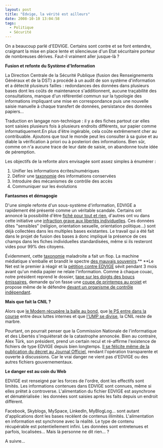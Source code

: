 ```yaml
---
layout: post
title: "Edvige, la vérité est ailleurs"
date: 2008-10-10 13:04:58
tags:
  - Politique
  - Sécurité
---
```


On a beaucoup parlé d'EDVIGE. Certains sont contre et se font entendre, craignant la mise en place lente et silencieuse d'un Etat sécuritaire porteur de nombreuses dérives. Faut-il vraiment aller jusque-là&nbsp;?

**Fusion et refonte du Système d'Information**

La Direction Centrale de la Sécurité Publique (fusion des Renseignements Généraux et de la DST) a procédé à un audit de son système d'information et a détecté plusieurs failles&nbsp;: redondances des données dans plusieurs bases dont les coûts de maintenance s'additionnent, aucune traçabilité des consultations, manque d'un référentiel commun sur la typologie des informations impliquant une mise en correspondance puis une nouvelle saisie manuelle à chaque transfert de données, persistance des données papiers…

Traduction en langage non-technique&nbsp;: il y a des fiches partout car elles sont saisies plusieurs fois à plusieurs endroits différents, sur papier comme informatiquement.En plus d'être ingérable, cela coûte extrêmement cher au contribuable. Ajoutons que tout le monde peut les consulter à sa guise et au diable la vérification à priori ou à posteriori des informations. Bien sûr, comme on n'a aucune trace de leur date de saisie, on abandonne toute idée de péremption.

Les objectifs de la refonte alors envisagée sont assez simples à énumérer&nbsp;:

1. Unifier les informations écrites/numériques
2. Définir une [taxonomie](http://fr.wikipedia.org/wiki/Taxonomie#Homonymie_en_informatique) des informations conservées
3. Introduire des mécanismes de contrôle des accès
4. Communiquer sur les évolutions

**Fantasmes et démagogie**

D'une simple refonte d'un sous-système d'information, EDVIGE a rapidement été présenté comme un véritable scandale. Certains ont annoncé la possibilité d'être [fiché pour tout et rien](//web.archive.org/web/20080911081722///www.liberation.fr:80/actualite/societe/349602.FR.php), d'autres ont vu dans cette initiative une [infraction grave](//web.archive.org/web/20081216084725///www.cap21.net:80/dynamic/dossier.php?id=1043%3Cbr/%3E)[ aux libertés individuelles](http://web.archive.org/web/20081216084725///www.cap21.net:80/dynamic/dossier.php?id=1043%3Cbr/%3E). Ces données dites "sensibles" (religion, orientation sexuelle, orientation politique…) sont déjà collectées dans les multiples bases existantes. Le travail qui a été fait dans le projet de fusion des bases à donc impliqué la présence de ces champs dans les fiches individuelles standardisées, même si ils resteront vides pour 99% des citoyens.

Évidemment, cette [taxonomie](//fr.wikipedia.org/wiki/Taxonomie#Homonymie_en_informatique) maladroite a fait un flop. La machine médiatique s'emballe et brandit le spectre [des mauvais souvenirs](https://fr.answers.yahoo.com/question/index?qid=20080903095407AAd3yfr).** **Le Net est le premier à réagir et la [pétition contre EDVIGE](//web.archive.org/web/20090412070052///nonaedvige.ras.eu.org:80/) sévit pendant 3 mois avant qu'un média papier ne relaie l'information. Comme à chaque couac, notre président reprend le dossier, [tape sur les doigts des boucs émissaires](//web.archive.org/web/20080922053339///www.liberation.fr:80/actualite/politiques/352907.FR.php?), demande qu'on fasse une [coupe de printemps au projet](//www.lejdd.fr/cmc/politique/200838/grand-toilettage-pour-edvige_150124.html) et propose même de le défendre [devant un organisme de contrôle indépendant](http://tempsreel.nouvelobs.com/).

**Mais que fait la CNIL&nbsp;?**

Alors que [le Modem récupère la balle au bond](//web.archive.org/web/20081020002935///www.mouvementdemocrate.fr:80/actualites/bayrou-modem-retrait-decret-edvige-100908.html?), que [le PS entre dans la course](//presse.parti-socialiste.fr/2008/09/05/fichier-edvige-de-nombreuses-regressions-pour-les-libertes-publiques/) entre deux luttes internes et que [l'UMP se divise](http://web.archive.org/web/20080914062355///www.liberation.fr:80/actualite/politiques/351006.FR.php), la CNIL reste de marbre.

Pourtant, on pourrait penser que la Commission Nationale de l'informatique et des Libertés s'inquiéterait de la catastrophe annoncée. Bien au contraire, Alex Türk, son président, prend un certain recul et ré-affirme l'existence de fichiers de type EDVIGE depuis bien longtemps. [Il se félicite même de la publication du décret au Journal Officiel](http://www.telerama.fr/idees/il-y-a-bien-plus-dangereux-que-le-fichier-edvige,33683.php), rendant l'opération transparente et ouverte à discussions. Car le vrai danger ne vient pas d'EDVIGE ou des autres fichiers gouvernementaux.

**Le danger est au coin du Web**

EDVIGE est renseigné par les forces de l'ordre, dont les effectifs sont limités. Les informations contenues dans EDVIGE sont connues, même si elles prêtet à controverse. L'alimentation du fichier EDVIGE est asynchrone et dématérialisée&nbsp;: les données sont saisies après les faits depuis un endroit différent.

Facebook, Skyblogs, MySpace, LinkedIn, MyBlogLog… sont autant d'applications dont les bases recèlent de contenus illimités. L'alimentation en information est synchrone avec la réalité. Le type de contenu récupérable est potentiellement infini. Les données sont entretenues et parfois, localisées…
Mais là personne ne dit rien…&nbsp;?

A suivre…